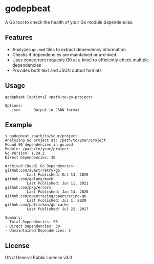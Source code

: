 # godepbeat

A Go tool to check the health of your Go module dependencies.

## Features

- Analyzes `go.mod` files to extract dependency information
- Checks if dependencies are maintained or archived
- Uses concurrent requests (10 at a time) to efficiently check multiple dependencies
- Provides both text and JSON output formats

## Usage

```
godepbeat [options] <path-to-go-project>

Options:
  -json      Output in JSON format
```

## Example

```
$ godepbeat /path/to/your/project
Analyzing Go project at: /path/to/your/project
Found 90 dependencies in go.mod
Module: /path/to/your/project
Go Version: 1.24.2
Direct Dependencies: 30

Archived (Dead) Go Dependencies:
github.com/avast/retry-go
          Last Published: Oct 13, 2020
github.com/golang/mock
          Last Published: Jun 11, 2021
github.com/pkg/errors
          Last Published: Jan 14, 2020
github.com/opentracing/opentracing-go
          Last Published: Jul 1, 2020
github.com/patrickmn/go-cache
          Last Published: Jul 22, 2017

Summary:
- Total Dependencies: 90
- Direct Dependencies: 30
- Unmaintained Dependencies: 5
```

## License

GNU General Public License v3.0